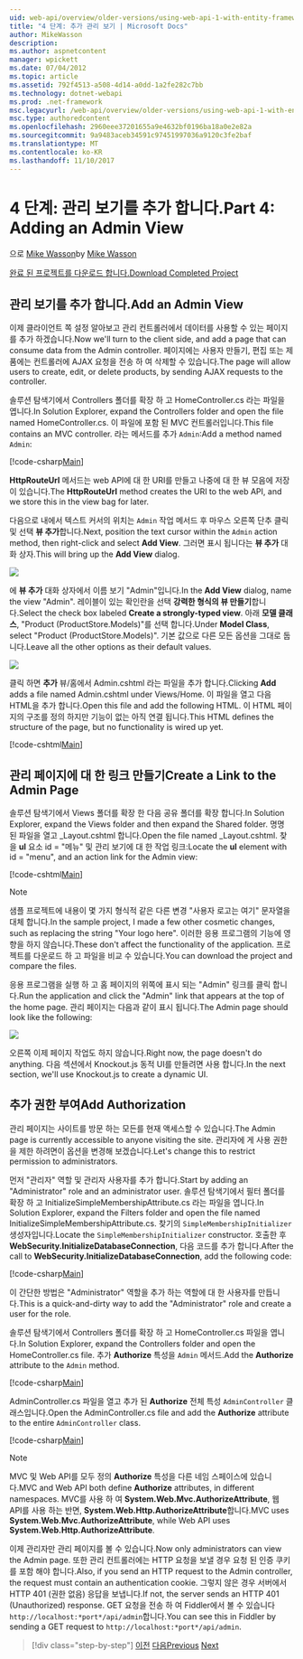```yaml
---
uid: web-api/overview/older-versions/using-web-api-1-with-entity-framework-5/using-web-api-with-entity-framework-part-4
title: "4 단계: 추가 관리 보기 | Microsoft Docs"
author: MikeWasson
description: 
ms.author: aspnetcontent
manager: wpickett
ms.date: 07/04/2012
ms.topic: article
ms.assetid: 792f4513-a508-4d14-a0dd-1a2fe282c7bb
ms.technology: dotnet-webapi
ms.prod: .net-framework
msc.legacyurl: /web-api/overview/older-versions/using-web-api-1-with-entity-framework-5/using-web-api-with-entity-framework-part-4
msc.type: authoredcontent
ms.openlocfilehash: 2960eee37201655a9e4632bf0196ba18a0e2e82a
ms.sourcegitcommit: 9a9483aceb34591c97451997036a9120c3fe2baf
ms.translationtype: MT
ms.contentlocale: ko-KR
ms.lasthandoff: 11/10/2017
---
```

<a name="part-4-adding-an-admin-view"></a><span data-ttu-id="aaf28-102">4 단계: 관리 보기를 추가 합니다.</span><span class="sxs-lookup"><span data-stu-id="aaf28-102">Part 4: Adding an Admin View</span></span>
====================
<span data-ttu-id="aaf28-103">으로 [Mike Wasson](https://github.com/MikeWasson)</span><span class="sxs-lookup"><span data-stu-id="aaf28-103">by [Mike Wasson](https://github.com/MikeWasson)</span></span>

[<span data-ttu-id="aaf28-104">완료 된 프로젝트를 다운로드 합니다.</span><span class="sxs-lookup"><span data-stu-id="aaf28-104">Download Completed Project</span></span>](http://code.msdn.microsoft.com/ASP-NET-Web-API-with-afa30545)

## <a name="add-an-admin-view"></a><span data-ttu-id="aaf28-105">관리 보기를 추가 합니다.</span><span class="sxs-lookup"><span data-stu-id="aaf28-105">Add an Admin View</span></span>

<span data-ttu-id="aaf28-106">이제 클라이언트 쪽 설정 알아보고 관리 컨트롤러에서 데이터를 사용할 수 있는 페이지를 추가 하겠습니다.</span><span class="sxs-lookup"><span data-stu-id="aaf28-106">Now we'll turn to the client side, and add a page that can consume data from the Admin controller.</span></span> <span data-ttu-id="aaf28-107">페이지에는 사용자 만들기, 편집 또는 제품에는 컨트롤러에 AJAX 요청을 전송 하 여 삭제할 수 있습니다.</span><span class="sxs-lookup"><span data-stu-id="aaf28-107">The page will allow users to create, edit, or delete products, by sending AJAX requests to the controller.</span></span>

<span data-ttu-id="aaf28-108">솔루션 탐색기에서 Controllers 폴더를 확장 하 고 HomeController.cs 라는 파일을 엽니다.</span><span class="sxs-lookup"><span data-stu-id="aaf28-108">In Solution Explorer, expand the Controllers folder and open the file named HomeController.cs.</span></span> <span data-ttu-id="aaf28-109">이 파일에 포함 된 MVC 컨트롤러입니다.</span><span class="sxs-lookup"><span data-stu-id="aaf28-109">This file contains an MVC controller.</span></span> <span data-ttu-id="aaf28-110">라는 메서드를 추가 `Admin`:</span><span class="sxs-lookup"><span data-stu-id="aaf28-110">Add a method named `Admin`:</span></span>

[!code-csharp[Main](using-web-api-with-entity-framework-part-4/samples/sample1.cs)]

<span data-ttu-id="aaf28-111">**HttpRouteUrl** 메서드는 web API에 대 한 URI를 만들고 나중에 대 한 뷰 모음에 저장이 있습니다.</span><span class="sxs-lookup"><span data-stu-id="aaf28-111">The **HttpRouteUrl** method creates the URI to the web API, and we store this in the view bag for later.</span></span>

<span data-ttu-id="aaf28-112">다음으로 내에서 텍스트 커서의 위치는 `Admin` 작업 메서드 후 마우스 오른쪽 단추 클릭 및 선택 **뷰 추가**합니다.</span><span class="sxs-lookup"><span data-stu-id="aaf28-112">Next, position the text cursor within the `Admin` action method, then right-click and select **Add View**.</span></span> <span data-ttu-id="aaf28-113">그러면 표시 됩니다는 **뷰 추가** 대화 상자.</span><span class="sxs-lookup"><span data-stu-id="aaf28-113">This will bring up the **Add View** dialog.</span></span>

![](using-web-api-with-entity-framework-part-4/_static/image1.png)

<span data-ttu-id="aaf28-114">에 **뷰 추가** 대화 상자에서 이름 보기 "Admin"입니다.</span><span class="sxs-lookup"><span data-stu-id="aaf28-114">In the **Add View** dialog, name the view "Admin".</span></span> <span data-ttu-id="aaf28-115">레이블이 있는 확인란을 선택 **강력한 형식의 뷰 만들기**합니다.</span><span class="sxs-lookup"><span data-stu-id="aaf28-115">Select the check box labeled **Create a strongly-typed view**.</span></span> <span data-ttu-id="aaf28-116">아래 **모델 클래스**, "Product (ProductStore.Models)"를 선택 합니다.</span><span class="sxs-lookup"><span data-stu-id="aaf28-116">Under **Model Class**, select "Product (ProductStore.Models)".</span></span> <span data-ttu-id="aaf28-117">기본 값으로 다른 모든 옵션을 그대로 둡니다.</span><span class="sxs-lookup"><span data-stu-id="aaf28-117">Leave all the other options as their default values.</span></span>

![](using-web-api-with-entity-framework-part-4/_static/image2.png)

<span data-ttu-id="aaf28-118">클릭 하면 **추가** 뷰/홈에서 Admin.cshtml 라는 파일을 추가 합니다.</span><span class="sxs-lookup"><span data-stu-id="aaf28-118">Clicking **Add** adds a file named Admin.cshtml under Views/Home.</span></span> <span data-ttu-id="aaf28-119">이 파일을 열고 다음 HTML을 추가 합니다.</span><span class="sxs-lookup"><span data-stu-id="aaf28-119">Open this file and add the following HTML.</span></span> <span data-ttu-id="aaf28-120">이 HTML 페이지의 구조를 정의 하지만 기능이 없는 아직 연결 됩니다.</span><span class="sxs-lookup"><span data-stu-id="aaf28-120">This HTML defines the structure of the page, but no functionality is wired up yet.</span></span>

[!code-cshtml[Main](using-web-api-with-entity-framework-part-4/samples/sample2.cshtml)]

## <a name="create-a-link-to-the-admin-page"></a><span data-ttu-id="aaf28-121">관리 페이지에 대 한 링크 만들기</span><span class="sxs-lookup"><span data-stu-id="aaf28-121">Create a Link to the Admin Page</span></span>

<span data-ttu-id="aaf28-122">솔루션 탐색기에서 Views 폴더를 확장 한 다음 공유 폴더를 확장 합니다.</span><span class="sxs-lookup"><span data-stu-id="aaf28-122">In Solution Explorer, expand the Views folder and then expand the Shared folder.</span></span> <span data-ttu-id="aaf28-123">명명 된 파일을 열고 \_Layout.cshtml 합니다.</span><span class="sxs-lookup"><span data-stu-id="aaf28-123">Open the file named \_Layout.cshtml.</span></span> <span data-ttu-id="aaf28-124">찾을 **ul** 요소 id = "메뉴" 및 관리 보기에 대 한 작업 링크:</span><span class="sxs-lookup"><span data-stu-id="aaf28-124">Locate the **ul** element with id = "menu", and an action link for the Admin view:</span></span>

[!code-cshtml[Main](using-web-api-with-entity-framework-part-4/samples/sample3.cshtml)]

> [!NOTE]
> <span data-ttu-id="aaf28-125">샘플 프로젝트에 내용이 몇 가지 형식적 같은 다른 변경 "사용자 로고는 여기" 문자열을 대체 합니다.</span><span class="sxs-lookup"><span data-stu-id="aaf28-125">In the sample project, I made a few other cosmetic changes, such as replacing the string "Your logo here".</span></span> <span data-ttu-id="aaf28-126">이러한 응용 프로그램의 기능에 영향을 하지 않습니다.</span><span class="sxs-lookup"><span data-stu-id="aaf28-126">These don't affect the functionality of the application.</span></span> <span data-ttu-id="aaf28-127">프로젝트를 다운로드 하 고 파일을 비교 수 있습니다.</span><span class="sxs-lookup"><span data-stu-id="aaf28-127">You can download the project and compare the files.</span></span>


<span data-ttu-id="aaf28-128">응용 프로그램을 실행 하 고 홈 페이지의 위쪽에 표시 되는 "Admin" 링크를 클릭 합니다.</span><span class="sxs-lookup"><span data-stu-id="aaf28-128">Run the application and click the "Admin" link that appears at the top of the home page.</span></span> <span data-ttu-id="aaf28-129">관리 페이지는 다음과 같이 표시 됩니다.</span><span class="sxs-lookup"><span data-stu-id="aaf28-129">The Admin page should look like the following:</span></span>

![](using-web-api-with-entity-framework-part-4/_static/image3.png)

<span data-ttu-id="aaf28-130">오른쪽 이제 페이지 작업도 하지 않습니다.</span><span class="sxs-lookup"><span data-stu-id="aaf28-130">Right now, the page doesn't do anything.</span></span> <span data-ttu-id="aaf28-131">다음 섹션에서 Knockout.js 동적 UI를 만들려면 사용 합니다.</span><span class="sxs-lookup"><span data-stu-id="aaf28-131">In the next section, we'll use Knockout.js to create a dynamic UI.</span></span>

## <a name="add-authorization"></a><span data-ttu-id="aaf28-132">추가 권한 부여</span><span class="sxs-lookup"><span data-stu-id="aaf28-132">Add Authorization</span></span>

<span data-ttu-id="aaf28-133">관리 페이지는 사이트를 방문 하는 모든를 현재 액세스할 수 있습니다.</span><span class="sxs-lookup"><span data-stu-id="aaf28-133">The Admin page is currently accessible to anyone visiting the site.</span></span> <span data-ttu-id="aaf28-134">관리자에 게 사용 권한을 제한 하려면이 옵션을 변경해 보겠습니다.</span><span class="sxs-lookup"><span data-stu-id="aaf28-134">Let's change this to restrict permission to administrators.</span></span>

<span data-ttu-id="aaf28-135">먼저 "관리자" 역할 및 관리자 사용자를 추가 합니다.</span><span class="sxs-lookup"><span data-stu-id="aaf28-135">Start by adding an "Administrator" role and an administrator user.</span></span> <span data-ttu-id="aaf28-136">솔루션 탐색기에서 필터 폴더를 확장 하 고 InitializeSimpleMembershipAttribute.cs 라는 파일을 엽니다.</span><span class="sxs-lookup"><span data-stu-id="aaf28-136">In Solution Explorer, expand the Filters folder and open the file named InitializeSimpleMembershipAttribute.cs.</span></span> <span data-ttu-id="aaf28-137">찾기의 `SimpleMembershipInitializer` 생성자입니다.</span><span class="sxs-lookup"><span data-stu-id="aaf28-137">Locate the `SimpleMembershipInitializer` constructor.</span></span> <span data-ttu-id="aaf28-138">호출한 후 **WebSecurity.InitializeDatabaseConnection**, 다음 코드를 추가 합니다.</span><span class="sxs-lookup"><span data-stu-id="aaf28-138">After the call to **WebSecurity.InitializeDatabaseConnection**, add the following code:</span></span>

[!code-csharp[Main](using-web-api-with-entity-framework-part-4/samples/sample4.cs)]

<span data-ttu-id="aaf28-139">이 간단한 방법은 "Administrator" 역할을 추가 하는 역할에 대 한 사용자를 만듭니다.</span><span class="sxs-lookup"><span data-stu-id="aaf28-139">This is a quick-and-dirty way to add the "Administrator" role and create a user for the role.</span></span>

<span data-ttu-id="aaf28-140">솔루션 탐색기에서 Controllers 폴더를 확장 하 고 HomeController.cs 파일을 엽니다.</span><span class="sxs-lookup"><span data-stu-id="aaf28-140">In Solution Explorer, expand the Controllers folder and open the HomeController.cs file.</span></span> <span data-ttu-id="aaf28-141">추가 **Authorize** 특성을 `Admin` 메서드.</span><span class="sxs-lookup"><span data-stu-id="aaf28-141">Add the **Authorize** attribute to the `Admin` method.</span></span>

[!code-csharp[Main](using-web-api-with-entity-framework-part-4/samples/sample5.cs)]

<span data-ttu-id="aaf28-142">AdminController.cs 파일을 열고 추가 된 **Authorize** 전체 특성 `AdminController` 클래스입니다.</span><span class="sxs-lookup"><span data-stu-id="aaf28-142">Open the AdminController.cs file and add the **Authorize** attribute to the entire `AdminController` class.</span></span>

[!code-csharp[Main](using-web-api-with-entity-framework-part-4/samples/sample6.cs)]

> [!NOTE]
> <span data-ttu-id="aaf28-143">MVC 및 Web API를 모두 정의 **Authorize** 특성을 다른 네임 스페이스에 있습니다.</span><span class="sxs-lookup"><span data-stu-id="aaf28-143">MVC and Web API both define **Authorize** attributes, in different namespaces.</span></span> <span data-ttu-id="aaf28-144">MVC를 사용 하 여 **System.Web.Mvc.AuthorizeAttribute**, 웹 API를 사용 하는 반면, **System.Web.Http.AuthorizeAttribute**합니다.</span><span class="sxs-lookup"><span data-stu-id="aaf28-144">MVC uses **System.Web.Mvc.AuthorizeAttribute**, while Web API uses **System.Web.Http.AuthorizeAttribute**.</span></span>


<span data-ttu-id="aaf28-145">이제 관리자만 관리 페이지를 볼 수 있습니다.</span><span class="sxs-lookup"><span data-stu-id="aaf28-145">Now only administrators can view the Admin page.</span></span> <span data-ttu-id="aaf28-146">또한 관리 컨트롤러에는 HTTP 요청을 보낼 경우 요청 된 인증 쿠키를 포함 해야 합니다.</span><span class="sxs-lookup"><span data-stu-id="aaf28-146">Also, if you send an HTTP request to the Admin controller, the request must contain an authentication cookie.</span></span> <span data-ttu-id="aaf28-147">그렇지 않은 경우 서버에서 HTTP 401 (권한 없음) 응답을 보냅니다.</span><span class="sxs-lookup"><span data-stu-id="aaf28-147">If not, the server sends an HTTP 401 (Unauthorized) response.</span></span> <span data-ttu-id="aaf28-148">GET 요청을 전송 하 여 Fiddler에서 볼 수 있습니다 `http://localhost:*port*/api/admin`합니다.</span><span class="sxs-lookup"><span data-stu-id="aaf28-148">You can see this in Fiddler by sending a GET request to `http://localhost:*port*/api/admin`.</span></span>

>[!div class="step-by-step"]
<span data-ttu-id="aaf28-149">[이전](using-web-api-with-entity-framework-part-3.md)
[다음](using-web-api-with-entity-framework-part-5.md)</span><span class="sxs-lookup"><span data-stu-id="aaf28-149">[Previous](using-web-api-with-entity-framework-part-3.md)
[Next](using-web-api-with-entity-framework-part-5.md)</span></span>
